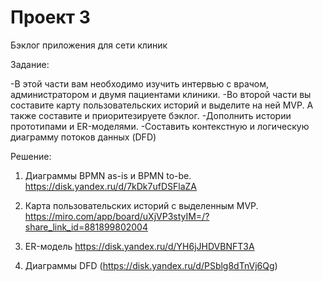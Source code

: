 # Проект 3

Бэклог приложения для сети клиник

Задание:

-В этой части вам необходимо изучить интервью с врачом, администратором и двумя пациентами клиники. 
-Во второй части вы составите карту пользовательских историй и выделите на ней MVP. А также составите и приоритезируете бэклог. 
-Дополнить истории прототипами и ER-моделями.
-Составить контекстную и логическую диаграмму потоков данных (DFD)

Решение:
1.	Диаграммы BPMN as-is и BPMN to-be. 
https://disk.yandex.ru/d/7kDk7ufDSFlaZA

2.	Карта пользовательских историй с выделенным MVP. https://miro.com/app/board/uXjVP3styIM=/?share_link_id=881899802004

3. ER-модель https://disk.yandex.ru/d/YH6jJHDVBNFT3A

4.	Диаграммы DFD (https://disk.yandex.ru/d/PSblg8dTnVj6Qg)


